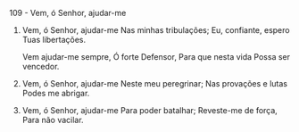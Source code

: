 109 - Vem, ó Senhor, ajudar-me

1. Vem, ó Senhor, ajudar-me
   Nas minhas tribulações;
   Eu, confiante, espero
   Tuas libertações.

   Vem ajudar-me sempre,
   Ó forte Defensor,
   Para que nesta vida
   Possa ser vencedor.

2. Vem, ó Senhor, ajudar-me
   Neste meu peregrinar;
   Nas provações e lutas
   Podes me abrigar.

3. Vem, ó Senhor, ajudar-me
   Para poder batalhar;
   Reveste-me de força,
   Para não vacilar.
